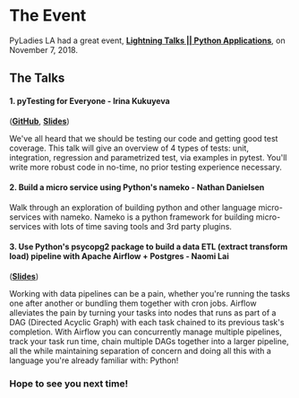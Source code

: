 # The Event
PyLadies LA had a great event, **[Lightning Talks || Python Applications](https://www.meetup.com/Pyladies-LA/events/254903299/)**, on November 7, 2018. 


## The Talks

#### 1. pyTesting for Everyone - Irina Kukuyeva 
(**[GitHub](https://github.com/ikukuyeva/pytest-talk-Pyladies-LA-2018)**, 
**[Slides](https://docs.google.com/presentation/d/1l7H9v-dXrjYsfTJjkduvBP6TfFJiUJ8j8SRlRyA-Enk/)**)

We've all heard that we should be testing our code and getting good test coverage. This talk will give an overview of 4 types of tests: unit, integration, regression and parametrized test, via examples in pytest. You'll write more robust code in no-time, no prior testing experience necessary.

#### 2. Build a micro service using Python's nameko - Nathan Danielsen

Walk through an exploration of building python and other language micro-services with nameko. Nameko is a python framework for building micro-services with lots of time saving tools and 3rd party plugins.

#### 3. Use Python's psycopg2 package to build a data ETL (extract transform load) pipeline with Apache Airflow + Postgres - Naomi Lai 
(**[Slides](https://docs.google.com/presentation/d/1eO1lElxkErwOc6MaitzgccpJcUOmfz1mf5UgcsevmO8/)**)

Working with data pipelines can be a pain, whether you're running the tasks one after another or bundling them together with cron jobs. Airflow alleviates the pain by turning your tasks into nodes that runs as part of a DAG (Directed Acyclic Graph) with each task chained to its previous task's completion. With Airflow you can concurrently manage multiple pipelines, track your task run time, chain multiple DAGs together into a larger pipeline, all the while maintaining separation of concern and doing all this with a language you're already familiar with: Python!

### Hope to see you next time!

